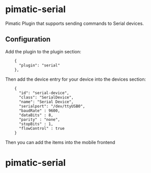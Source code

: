 pimatic-serial
=================

Pimatic Plugin that supports sending commands to Serial devices.

Configuration
-------------

Add the plugin to the plugin section:

```
    {
      "plugin": "serial"
    },
```

Then add the device entry for your device into the devices section:

```
    {
      "id": "serial-device",
      "class": "SerialDevice",
      "name": "Serial Device",
      "serialport": "/dev/ttyUSB0",
      "baudRate" : 9600,
      "dataBits" : 8,
      "parity" : "none",
      "stopBits" : 1,
      "flowControl" : true
    }
```

Then you can add the items into the mobile frontend
# pimatic-serial
